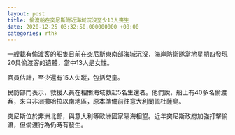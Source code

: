 ```yaml
---
layout: post
title: 偷渡船在突尼斯附近海域沉沒至少13人喪生
date: 2020-12-25 03:32:50.000000000 +08:00
categories: rthk
---
```


一艘載有偷渡客的船隻日前在突尼斯東南部海域沉沒，海岸防衛隊當地星期四發現20具偷渡客的遺體，當中13人是女性。

官員估計，至少還有15人失蹤，包括兒童。

民防部門表示，救援人員在相關海域救起5名生還者。他們說，船上有40多名偷渡客，來自非洲撒哈拉以南地區，原本準備前往意大利蘭佩杜薩島。

突尼斯位於非洲北部，與意大利等歐洲國家隔海相望。近年突尼斯政府加強打擊偷渡，但偷渡行為仍時有發生。
